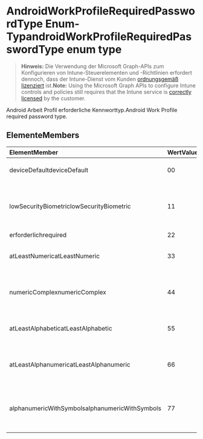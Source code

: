 # <a name="androidworkprofilerequiredpasswordtype-enum-type"></a><span data-ttu-id="92b77-101">AndroidWorkProfileRequiredPasswordType Enum-Typ</span><span class="sxs-lookup"><span data-stu-id="92b77-101">androidWorkProfileRequiredPasswordType enum type</span></span>

> <span data-ttu-id="92b77-102">**Hinweis:** Die Verwendung der Microsoft Graph-APIs zum Konfigurieren von Intune-Steuerelementen und -Richtlinien erfordert dennoch, dass der Intune-Dienst vom Kunden [ordnungsgemäß lizenziert](https://go.microsoft.com/fwlink/?linkid=839381) ist.</span><span class="sxs-lookup"><span data-stu-id="92b77-102">**Note:** Using the Microsoft Graph APIs to configure Intune controls and policies still requires that the Intune service is [correctly licensed](https://go.microsoft.com/fwlink/?linkid=839381) by the customer.</span></span>

<span data-ttu-id="92b77-103">Android Arbeit Profil erforderliche Kennworttyp.</span><span class="sxs-lookup"><span data-stu-id="92b77-103">Android Work Profile required password type.</span></span>
## <a name="members"></a><span data-ttu-id="92b77-104">Elemente</span><span class="sxs-lookup"><span data-stu-id="92b77-104">Members</span></span>
|<span data-ttu-id="92b77-105">Element</span><span class="sxs-lookup"><span data-stu-id="92b77-105">Member</span></span>|<span data-ttu-id="92b77-106">Wert</span><span class="sxs-lookup"><span data-stu-id="92b77-106">Value</span></span>|<span data-ttu-id="92b77-107">Beschreibung</span><span class="sxs-lookup"><span data-stu-id="92b77-107">Description</span></span>|
|:---|:---|:---|
|<span data-ttu-id="92b77-108">deviceDefault</span><span class="sxs-lookup"><span data-stu-id="92b77-108">deviceDefault</span></span>|<span data-ttu-id="92b77-109">0</span><span class="sxs-lookup"><span data-stu-id="92b77-109">0</span></span>|<span data-ttu-id="92b77-110">Gerät Standardwert, keine beabsichtigt.</span><span class="sxs-lookup"><span data-stu-id="92b77-110">Device default value, no intent.</span></span>|
|<span data-ttu-id="92b77-111">lowSecurityBiometric</span><span class="sxs-lookup"><span data-stu-id="92b77-111">lowSecurityBiometric</span></span>|<span data-ttu-id="92b77-112">1</span><span class="sxs-lookup"><span data-stu-id="92b77-112">1</span></span>|<span data-ttu-id="92b77-113">Niedrige Sicherheit Biometrik basierend erforderliche Kennwort.</span><span class="sxs-lookup"><span data-stu-id="92b77-113">Low security biometrics based password required.</span></span>|
|<span data-ttu-id="92b77-114">erforderlich</span><span class="sxs-lookup"><span data-stu-id="92b77-114">required</span></span>|<span data-ttu-id="92b77-115">2</span><span class="sxs-lookup"><span data-stu-id="92b77-115">2</span></span>|<span data-ttu-id="92b77-116">Erforderlich.</span><span class="sxs-lookup"><span data-stu-id="92b77-116">Required.</span></span>|
|<span data-ttu-id="92b77-117">atLeastNumeric</span><span class="sxs-lookup"><span data-stu-id="92b77-117">atLeastNumeric</span></span>|<span data-ttu-id="92b77-118">3</span><span class="sxs-lookup"><span data-stu-id="92b77-118">3</span></span>|<span data-ttu-id="92b77-119">Mindestens numerische erforderliche Kennwort.</span><span class="sxs-lookup"><span data-stu-id="92b77-119">At least numeric password required.</span></span>|
|<span data-ttu-id="92b77-120">numericComplex</span><span class="sxs-lookup"><span data-stu-id="92b77-120">numericComplex</span></span>|<span data-ttu-id="92b77-121">4</span><span class="sxs-lookup"><span data-stu-id="92b77-121">4</span></span>|<span data-ttu-id="92b77-122">Numerische komplexe Kennwort erforderlich.</span><span class="sxs-lookup"><span data-stu-id="92b77-122">Numeric complex password required.</span></span>|
|<span data-ttu-id="92b77-123">atLeastAlphabetic</span><span class="sxs-lookup"><span data-stu-id="92b77-123">atLeastAlphabetic</span></span>|<span data-ttu-id="92b77-124">5</span><span class="sxs-lookup"><span data-stu-id="92b77-124">5</span></span>|<span data-ttu-id="92b77-125">Mindestens alphabetische erforderliche Kennwort.</span><span class="sxs-lookup"><span data-stu-id="92b77-125">At least alphabetic password required.</span></span>|
|<span data-ttu-id="92b77-126">atLeastAlphanumeric</span><span class="sxs-lookup"><span data-stu-id="92b77-126">atLeastAlphanumeric</span></span>|<span data-ttu-id="92b77-127">6</span><span class="sxs-lookup"><span data-stu-id="92b77-127">6</span></span>|<span data-ttu-id="92b77-128">Mindestens Alphanumerisches Kennwort erforderlich.</span><span class="sxs-lookup"><span data-stu-id="92b77-128">At least alphanumeric password required.</span></span>|
|<span data-ttu-id="92b77-129">alphanumericWithSymbols</span><span class="sxs-lookup"><span data-stu-id="92b77-129">alphanumericWithSymbols</span></span>|<span data-ttu-id="92b77-130">7</span><span class="sxs-lookup"><span data-stu-id="92b77-130">7</span></span>|<span data-ttu-id="92b77-131">Mindestens alphanumerisch Symbole erforderliche Kennwort.</span><span class="sxs-lookup"><span data-stu-id="92b77-131">At least alphanumeric with symbols password required.</span></span>|



